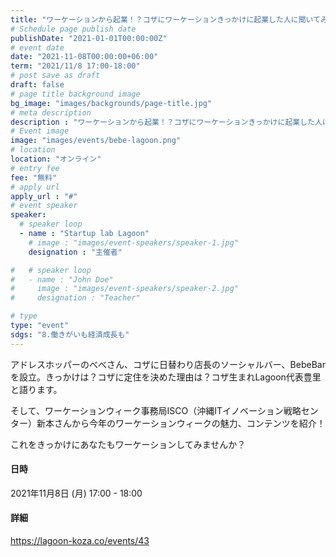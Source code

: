 ```yaml
---
title: "ワーケーションから起業！？コザにワーケーションきっかけに起業した人に聞いてみた"
# Schedule page publish date
publishDate: "2021-01-01T00:00:00Z"
# event date
date: "2021-11-08T00:00:00+06:00"
term: "2021/11/8 17:00-18:00"
# post save as draft
draft: false
# page title background image
bg_image: "images/backgrounds/page-title.jpg"
# meta description
description : "ワーケーションから起業！？コザにワーケーションきっかけに起業した人に聞いてみた"
# Event image
image: "images/events/bebe-lagoon.png"
# location
location: "オンライン"
# entry fee
fee: "無料"
# apply url
apply_url : "#"
# event speaker
speaker:
  # speaker loop
  - name : "Startup lab Lagoon"
    # image : "images/event-speakers/speaker-1.jpg"
    designation : "主催者"

#   # speaker loop
#   - name : "John Doe"
#     image : "images/event-speakers/speaker-2.jpg"
#     designation : "Teacher"

# type
type: "event"
sdgs: "8.働きがいも経済成長も"
---
```


アドレスホッパーのべべさん、コザに日替わり店長のソーシャルバー、BebeBarを設立。きっかけは？コザに定住を決めた理由は？コザ生まれLagoon代表豊里と語ります。  
  
そして、ワーケーションウィーク事務局ISCO（沖縄ITイノベーション戦略センター）新本さんから今年のワーケーションウィークの魅力、コンテンツを紹介！  
  
これをきっかけにあなたもワーケーションしてみませんか？  
  
#### 日時
2021年11月8日 (月) 17:00 - 18:00  
  
#### 詳細
https://lagoon-koza.co/events/43